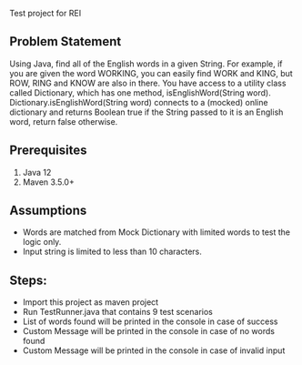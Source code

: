 Test project for REI

## Problem Statement
Using Java, find all of the English words in a given String.  For example, if you are given the word WORKING, you can easily find WORK and KING, but ROW, RING and KNOW are also in there.  You have access to a utility class called Dictionary, which has one method, isEnglishWord(String word).  Dictionary.isEnglishWord(String word) connects to a (mocked) online dictionary and returns Boolean true if the String passed to it is an English word, return false otherwise.

## Prerequisites
1. Java 12
2. Maven 3.5.0+

## Assumptions 
 * Words are matched from Mock Dictionary with limited words to test the logic only.
 * Input string is limited to less than 10 characters.

## Steps:
* Import this project as maven project
* Run TestRunner.java that contains 9 test scenarios
* List of words found will be printed in the console in case of success
* Custom Message will be printed in the console in case of no words found
* Custom Message will be printed in the console in case of invalid input
